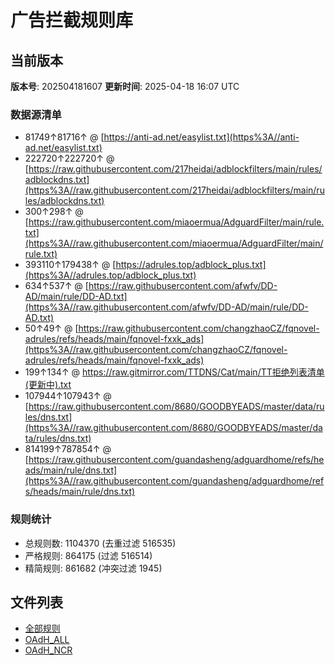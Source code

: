 # 广告拦截规则库

## 当前版本
**版本号**: 202504181607
**更新时间**: 2025-04-18 16:07 UTC

### 数据源清单
- 81749↑81716↑ @ [https://anti-ad.net/easylist.txt](https%3A//anti-ad.net/easylist.txt)
- 222720↑222720↑ @ [https://raw.githubusercontent.com/217heidai/adblockfilters/main/rules/adblockdns.txt](https%3A//raw.githubusercontent.com/217heidai/adblockfilters/main/rules/adblockdns.txt)
- 300↑298↑ @ [https://raw.githubusercontent.com/miaoermua/AdguardFilter/main/rule.txt](https%3A//raw.githubusercontent.com/miaoermua/AdguardFilter/main/rule.txt)
- 393110↑179438↑ @ [https://adrules.top/adblock_plus.txt](https%3A//adrules.top/adblock_plus.txt)
- 634↑537↑ @ [https://raw.githubusercontent.com/afwfv/DD-AD/main/rule/DD-AD.txt](https%3A//raw.githubusercontent.com/afwfv/DD-AD/main/rule/DD-AD.txt)
- 50↑49↑ @ [https://raw.githubusercontent.com/changzhaoCZ/fqnovel-adrules/refs/heads/main/fqnovel-fxxk_ads](https%3A//raw.githubusercontent.com/changzhaoCZ/fqnovel-adrules/refs/heads/main/fqnovel-fxxk_ads)
- 199↑134↑ @ [https://raw.gitmirror.com/TTDNS/Cat/main/TT拒绝列表清单 (更新中).txt](https%3A//raw.gitmirror.com/TTDNS/Cat/main/TT%E6%8B%92%E7%BB%9D%E5%88%97%E8%A1%A8%E6%B8%85%E5%8D%95%20%28%E6%9B%B4%E6%96%B0%E4%B8%AD%29.txt)
- 107944↑107943↑ @ [https://raw.githubusercontent.com/8680/GOODBYEADS/master/data/rules/dns.txt](https%3A//raw.githubusercontent.com/8680/GOODBYEADS/master/data/rules/dns.txt)
- 814199↑787854↑ @ [https://raw.githubusercontent.com/guandasheng/adguardhome/refs/heads/main/rule/dns.txt](https%3A//raw.githubusercontent.com/guandasheng/adguardhome/refs/heads/main/rule/dns.txt)

### 规则统计
- 总规则数: 1104370 (去重过滤 516535)
- 严格规则: 864175 (过滤 516514)
- 精简规则: 861682 (冲突过滤 1945)

## 文件列表
- [全部规则](dist/all.txt)
- [OAdH_ALL](dist/OAdH_ALL.txt)
- [OAdH_NCR](dist/OAdH_NCR.txt)
